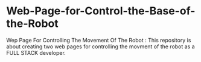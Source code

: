 # Web-Page-for-Control-the-Base-of-the-Robot
Wep Page For Controlling The Movement Of The Robot :
This repository is about creating two web pages for controlling the movment of the robot as a FULL STACK developer.
